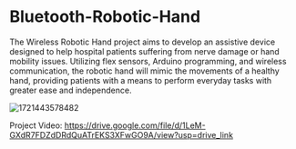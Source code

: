 # Bluetooth-Robotic-Hand

The Wireless Robotic Hand project aims to develop an assistive device designed to help hospital patients suffering from nerve damage or hand mobility issues. Utilizing flex sensors, Arduino programming, and wireless communication, the robotic hand will mimic the movements of a healthy hand, providing patients with a means to perform everyday tasks with greater ease and independence.

![1721443578482](https://github.com/user-attachments/assets/44f6b5d5-e789-46f5-9018-62f737ab6fb7) <be>

Project Video: https://drive.google.com/file/d/1LeM-GXdR7FDZdDRdQuATrEKS3XFwGO9A/view?usp=drive_link
